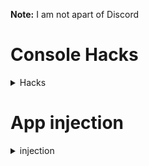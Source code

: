 **Note:** I am not apart of Discord

# Console Hacks
<details>
  <summary>Hacks</summary>

### Get Module Filter Function
<details>
  <summary>Details and Code</summary>
  
Filters through all of discords exported webpack modules

If you have the [app injection](https://github.com/doggybootsy/discord-hacks/blob/main/README.md#app-injection) you dont need to add this, if you dont you only need to paste this code in console once per load (If you reload you need to add it again)

```js
let webpackExports = webpackChunkdiscord_app.push([[Math.random()],{},(e) => e])

function getModule(filter, first = true) {
  let modules = []
  function byPropsAll(...props) {
    const norm = getModule(m => props.every((prop) => typeof m[prop] !== "undefined"), false)
    let def = []
    for (const module of getModule(m => props.every((prop) => typeof m.default?.[prop] !== "undefined"), false)) 
      def.push(module.default)
    return [...norm, ...def]
  }
  function byDisplayName(displayName) {
    const norm = getModule(m => m.default?.displayName === displayName, false)
    const type = getModule(m => m.default?.type?.displayName === displayName, false)
    const rend = getModule(m => m.default?.type?.render?.displayName === displayName, false)
    return [...norm, ...type, ...rend]
  }
  if (Array.isArray(filter)) {
    modules = byPropsAll(...filter)
  }
  else if (typeof filter === "string") {
    modules = byDisplayName(filter)
  }
  else if (typeof filter === "function") {
      for(let ite in webpackExports.c) {
      if(!Object.hasOwnProperty.call(webpackExports.c, ite)) return
      let ele = webpackExports.c[ite].exports
      if(!ele) continue
      if(filter(ele)) modules.push(ele)
    }
  }
  if (first) return modules[0]
  return modules
}
```
Example: `getModule("PanelButton")`, `getModule(["createElement"])`, `getModule(["Messages"], false)[1]`, and `DrApi.find(e => e.default?.definition?.label === "Desktop Multi Account")`
</details>

### Patcher
<details>
  <summary>Details and Code</summary>
  
Patches a module with a function

If you have the [app injection](https://github.com/doggybootsy/discord-hacks/blob/main/README.md#app-injection) you dont need to add this, if you dont you only need to paste this code in console once per load (If you reload you need to add it again)

```js
function patch(module, funcName, callback, type = "after") {
  const original = module[funcName]
  if (!module[funcName].__originalFunction) module[funcName].__originalFunction = original
  if (!module[funcName].__patches) module[funcName].__patches = []

  if (type === "after") module[funcName] = function() {
    const result = original.apply(this, arguments)
    callback.apply(this, [[...arguments], result])
    return result
  }
  else if (type === "before") module[funcName] = function() {
    callback.apply(this, [...arguments])
    return original.apply(this, arguments)
  }
  else if (type === "instead") module[funcName] = function() {
    return callback.apply(this, [[...arguments], original])
  }
  else throw new Error(`Unknown patch type: ${type}`)

  if (Object.keys(original).length) 
    for (const key of Object.keys(original)) 
      module[funcName][key] = original[key]

  const position = module[funcName].__patches.push([module, funcName, callback, type]) - 1
  // Unpatch all patches on 'module[funcName]', then re-patch them unless they are the one getting unpatched
  return () => {
    module[funcName] = module[funcName].__originalFunction
    module[funcName].__patches.splice(position, 1)
    const oldPatches = module[funcName].__patches
    module[funcName].__patches = []
    for (const _patch of oldPatches) setImmediate(patch, ..._patch)
  }
}

Object.assign(patch, {
  before: (module, funcName, callback) => patch(module, funcName, callback, "before"),
  after: (module, funcName, callback) => patch(module, funcName, callback, "after"),
  instead: (module, funcName, callback) => patch(module, funcName, callback, "instead")
})
```
</details>

### Send Embeds
<details>
  <summary>Details and Code</summary>

## WARNING YOU CAN GET BANNED FOR DOING THIS!
  
Send a embed (with a message) in the current channel

Requirements: `Get Module Filter Function`
  
```js
let queue = getModule(["enqueue"])
let { getChannelId } = getModule(["getChannelId", "getVoiceChannelId"])
let { createBotMessage } = getModule(["createBotMessage"])

function sendEmbed(content, embed = {}) {
  let channelId = getChannelId()
  const { id:nonce } = createBotMessage(channelId, "")
  queue.enqueue({
    type:0, nonce, 
    message: {
      channelId, content, embed
    }
  }, (_ => _))
}
```
Example: `sendEmbed("Message Content")` and `sendEmbed("Message Content", { title: "Message Embed Title" })`
</details>

### Enable Developer Mode
<details>
  <summary>Details and Code</summary>

Requirements: `Get Module Filter Function`
  
Enabled discords developer mode (Look at settings)

```js
Object.defineProperty(getModule(["isDeveloper"]), "isDeveloper", {
  get: () => true,
  set () {}
})
```
</details>

### Enable Discords Message Reporting System
<details>
  <summary>Details and Code</summary>

Requirements: `Get Module Filter Function` and `Patcher`
  
Allows you to report messages to the discord message reporting system
  
```js
patch(getModule("MiniPopover"),  "default", ([props]) => {
  const child = props.children.filter(e => e?.props)
  if (child.length) child[0].props.canReport = true
})
```
</details>

### Get Your Token
<details>
  <summary>Details and Code</summary>

Requirements: `Get Module Filter Function`
  
Shows you your token
  
```js
getModule(["getToken"]).getToken()
```
</details>

### Get all badges
<details>
  <summary>Details and Code</summary>

Requirements: `Get Module Filter Function`
  
Gives you all badges (Locally)
  
```js
Object.defineProperty(getModule(["getCurrentUser"]).getCurrentUser(), "flags", {
  get: () => 219087
})
```
</details>

### Toggle NSFW Allowed
<details>
  <summary>Details and Code</summary>∂

Requirements: `Get Module Filter Function`
  
Toggles the ability to see inside NSFW channels
  
```js
let currentUser = getModule(["getCurrentUser"]).getCurrentUser()
currentUser.nsfwAllowed = !currentUser.nsfwAllowed
```
</details>

### Toggle NSFW channel
<details>
  <summary>Details and Code</summary>∂

Requirements: `Get Module Filter Function`

Toggles a channel as NSFW (Locally)
  
```js
let channel = getModule(["getDMFromUserId"]).getChannel("<Channel Id>")
channel.__isNSFW = channel.isNSFW()
Object.defineProperty(channel, "isNSFW", {
  get: () => () => !channel.__isNSFW,
})
```
Toggle it back `channel.__isNSFW = channel.isNSFW()`

</details>

### Free Discord Nitro
<details>
  <summary>Details and Code</summary>

## WARNING YOU CAN GET BANNED FOR DOING THIS!

Requirements: `Get Module Filter Function` and `Patcher`
  
Allows you to have free nitro (You dont get everything tho)
  
```js
let sendMessage = getModule(["sendMessage"])
let { getCurrentUser } = getModule(["getCurrentUser"])

getCurrentUser().premiumType = 2
patch.before(sendMessage, "sendMessage", (_, msg) => {
  for (const emoji of msg.validNonShortcutEmojis) {
    if (emoji.url.startsWith("/assets/")) return;
    msg.content = msg.content.replace(`<${emoji.animated ? "a" : ""}${emoji.allNamesString.replace(/~\d/g, "")}${emoji.id}>`, `${emoji.url}&size=64 `)
  }
})
patch.before(sendMessage, "editMessage", (_, __, obj) => {
  let msg = obj.content
  if (msg.search(/\d{18}/g) == -1) return;
  for (const emoji of msg.match(/<a:.+?:\d{18}>|<:.+?:\d{18}>/g)) {
    obj.content = obj.content.replace(emoji, `https://cdn.discordapp.com/emojis/${emoji.match(/\d{18}/g)[0]}?size=40`)
  }
})
```
</details>
</details>

# App injection
<details>
  <summary>injection</summary>

### What does this do?
1. Disables `CSP`
2. Adds `require` to the `window` object
3. Adds a debbuger hotkey
4. Removes discords annoying console spam when opening console
5. Automatically adds `Get Module Filter Function` and `Patcher`
### What can I do with this?
1. Make themes/plugins/etc
2. Make console injections permanent (Until you remove it)
### Steps
1. Go to your discords resources folder and make a folder called `app`
2. Make a `index.js` file in the `app` folder and paste the code below into it
```js
const { join } = require("path")
const electron = require("electron")
const Module = require("module")

electron.app.commandLine.appendSwitch("no-force-async-hooks-checks")

class BrowserWindow extends electron.BrowserWindow {
  constructor(opt) {
    if (!opt || !opt.webPreferences || !opt.webPreferences.preload || !opt.title) return super(opt)
    const originalPreload = opt.webPreferences.preload
    process.env.DISCORD_PRELOAD = originalPreload
    
    opt = Object.assign(opt, {
      webPreferences: {
        contextIsolation: false,
        enableRemoteModule: true,
        nodeIntegration: true,
        preload: join(__dirname, "preload.js")
      }
    })
    super(opt)
  }
}

electron.app.once("ready", () => {
  electron.session.defaultSession.webRequest.onHeadersReceived(function({ responseHeaders }, callback) {
    delete responseHeaders["content-security-policy-report-only"]
    delete responseHeaders["content-security-policy"]
    callback({ 
      cancel: false, 
      responseHeaders
    })
  })
})

const Electron = new Proxy(electron, { get: (target, prop) => prop === "BrowserWindow" ? BrowserWindow : target[prop] })

const electronPath = require.resolve("electron")
delete require.cache[electronPath].exports
require.cache[electronPath].exports = Electron

const basePath = join(process.resourcesPath, "app.asar")
const pkg = require(join(basePath, "package.json"))
electron.app.setAppPath(basePath)
electron.app.name = pkg.name
Module._load(join(basePath, pkg.main), null, true)
```
3. Make a `preload.js` file in the `app` folder and paste the code below into it
```js
const { webFrame } = require("electron")

// Load discords preload
const path = process.env.DISCORD_PRELOAD
if (path) { require(path) }
else { console.error("No preload path found!") }

((window) => {
  const toWindow = (key, value) => {
    if (key.name === undefined){
      window[key] = value
      global[key] = value
    }
    else {
      window[key.name] = key
      global[key.name] = key
    }
  }
  async function DomLoaded() {
    toWindow(require)
    // Add debugger event
    window.addEventListener("keydown", () => event.code === "F8" && (() => {debugger;})())
    // Remove discords warnings
    await window.DiscordNative.window.setDevtoolsCallbacks(null, null)
    // Add `getModule`
    let getModuleFetch = await fetch(`https://raw.githubusercontent.com/doggybootsy/discord-hacks/main/functions/getModule.js?_${Date.now()}`).then(e => e.text())
    toWindow("getModule", window.eval(`(() => {\ntry {\n${getModuleFetch}\n}\ncatch (e) { console.error(e) }\n})()`))
    // Add `patch`
    let patchFetch = await fetch(`https://raw.githubusercontent.com/doggybootsy/discord-hacks/main/functions/patch.js?_${Date.now()}`).then(e => e.text())
    toWindow("patch", window.eval(`(() => {\ntry {\n${patchFetch}\n}\ncatch (e) { console.error(e) }\n})()`))
  }
  if (window.document.readyState === "loading") window.document.addEventListener("DOMContentLoaded", DomLoaded)
  else DomLoaded()
})(webFrame.top.context)
```
4. Make a `package.json` file in the `app` folder and paste `{"name": "discord", "main": "./index.js"}` into it
5. Fully restart discord
</details>
